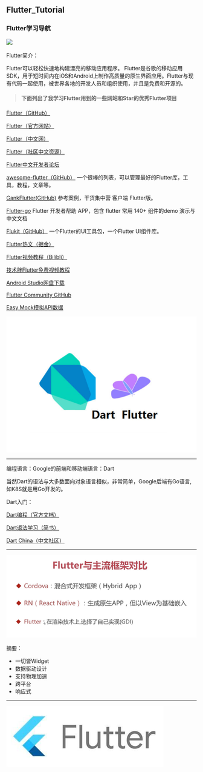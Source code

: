 ## Flutter_Tutorial

### Flutter学习导航

![](https://raw.githubusercontent.com/fluttercommunity/community/resources/banner.png)

Flutter简介：

Flutter可以轻松快速地构建漂亮的移动应用程序。
Flutter是谷歌的移动应用SDK，用于短时间内在iOS和Android上制作高质量的原生界面应用。Flutter与现有代码一起使用，被世界各地的开发人员和组织使用，并且是免费和开源的。



> #### 下面列出了我学习Flutter用到的一些网站和Star的优秀Flutter项目

[Flutter（GitHub）](https://github.com/flutter/flutter)

[Flutter（官方网站）](https://flutter.io)

[Flutter（中文网）](https://flutterchina.club/)

[Flutter（社区中文资源）](https://flutter-io.cn/)

[Flutter中文开发者论坛](http://flutter-dev.cn/)

[awesome-flutter（GitHub）](https://github.com/Solido/awesome-flutter)   一个很棒的列表，可以管理最好的Flutter库，工具，教程，文章等。

[GankFlutter(GitHub)](https://github.com/ZQ330093887/GankFlutter)  参考案例，干货集中营 客户端 Flutter版。

[Flutter-go](https://github.com/alibaba/flutter-go) Flutter 开发者帮助 APP，包含 flutter 常用 140+ 组件的demo 演示与中文文档

[Flukit（GitHub）](https://github.com/flutterchina/flukit) 一个Flutter的UI工具包，一个Flutter UI组件库。

[Flutter热文（掘金）](https://www.jianshu.com/p/93b222357183)

[Flutter视频教程（Bilibli）](http://space.bilibili.com/29302915/favlist?fid=2994157)


[技术胖Flutter免费视频教程](https://jspang.com)

[Android Studio网盘下载](http://www.android-studio.org/index.php)

[Flutter Community GitHub](https://github.com/fluttercommunity)

[Easy Mock模拟API数据](https://www.easy-mock.com/)


![](https://raw.githubusercontent.com/Blue-Oranges/CnblogApp/master/IMG/dart.png)

------

编程语言：Google的前端和移动端语言：Dart 

当然Dart的语法与大多数面向对象语言相似，非常简单，Google后端有Go语言,如K8S就是用Go开发的。

Dart入门：

[Dart编程（官方文档）](https://www.dartlang.org/)

[Dart语法学习（简书）](https://www.jianshu.com/p/9e5f4c81cc7d)

[Dart China（中文社区）](https://www.dart-china.org/)



------

![](https://raw.githubusercontent.com/Blue-Oranges/CnblogApp/master/IMG/flutter1.png)

摘要：

- 一切皆Widget
- 数据驱动设计
- 支持物理加速
- 跨平台
- 响应式

------
![](https://raw.githubusercontent.com/Blue-Oranges/CnblogApp/master/IMG/flutter.png)